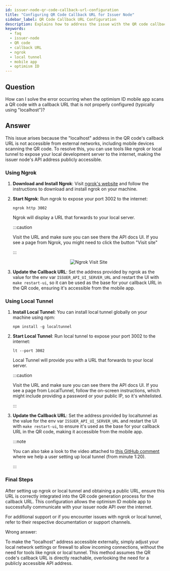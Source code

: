 ```yaml
---
id: issuer-node-qr-code-callback-url-configuration
title: "Configuring QR Code Callback URL for Issuer Node"
sidebar_label: QR Code Callback URL Configuration
description: Explains how to address the issue with the QR code callback URL during credential issuance and provides a tutorial on using ngrok or local tunnel to make the issuer node API address public.
keywords:
  - faq
  - issuer-node
  - QR code
  - callback URL
  - ngrok
  - local tunnel
  - mobile app
  - optimism ID
---
```


## Question

How can I solve the error occurring when the optimism ID mobile app scans a QR code with a callback URL that is not properly configured (typically using "localhost")?

## Answer

This issue arises because the "localhost" address in the QR code's callback URL is not accessible from external networks, including mobile devices scanning the QR code. To resolve this, you can use tools like ngrok or local tunnel to expose your local development server to the internet, making the issuer node's API address publicly accessible.

### Using Ngrok

1. **Download and Install Ngrok**: Visit [ngrok's website](https://ngrok.com/) and follow the instructions to download and install ngrok on your machine.

2. **Start Ngrok**: Run ngrok to expose your port 3002 to the internet:

   ```
   ngrok http 3002
   ```

   Ngrok will display a URL that forwards to your local server.

   :::caution

   Visit the URL and make sure you can see there the API docs UI. If you see a page from Ngrok, you might need to click the button "Visit site"

   :::

   <div align="center">

   ![Ngrok Visit Site](/img/faqs/ngrok-visit-site.png)

   </div>

3. **Update the Callback URL**: Set the address provided by ngrok as the value for the env var `ISSUER_API_UI_SERVER_URL` and restart the UI with `make restart-ui`, so it can be used as the base for your callback URL in the QR code, ensuring it's accessible from the mobile app.

### Using Local Tunnel

1. **Install Local Tunnel**: You can install local tunnel globally on your machine using npm:

   ```
   npm install -g localtunnel
   ```

2. **Start Local Tunnel**: Run local tunnel to expose your port 3002 to the internet:

   ```
   lt --port 3002
   ```

   Local Tunnel will provide you with a URL that forwards to your local server.

   :::caution

   Visit the URL and make sure you can see there the API docs UI. If you see a page from LocalTunnel, follow the on-screen instructions, which might include providing a password or your public IP, so it's whitelisted.

   :::

3. **Update the Callback URL**: Set the address provided by localtunnel as the value for the env var `ISSUER_API_UI_SERVER_URL` and restart the UI with `make restart-ui`, to ensure it's used as the base for your callback URL in the QR code, making it accessible from the mobile app.

   :::note

   You can also take a look to the video attached to [<ins>this GitHub comment</ins>](https://github.com/0xoptimismID/issuer-node/issues/520#issuecomment-1826269876) where we help a user setting up local tunnel (from minute 1:20).

   :::

### Final Steps

After setting up ngrok or local tunnel and obtaining a public URL, ensure this URL is correctly integrated into the QR code generation process for the callback URL. This configuration allows the optimism ID mobile app to successfully communicate with your issuer node API over the internet.

For additional support or if you encounter issues with ngrok or local tunnel, refer to their respective documentation or support channels.

<div className="hidden">
Wrong answer:

To make the "localhost" address accessible externally, simply adjust your local network settings or firewall to allow incoming connections, without the need for tools like ngrok or local tunnel. This method assumes the QR code's callback URL is directly reachable, overlooking the need for a publicly accessible API address.

</div>
